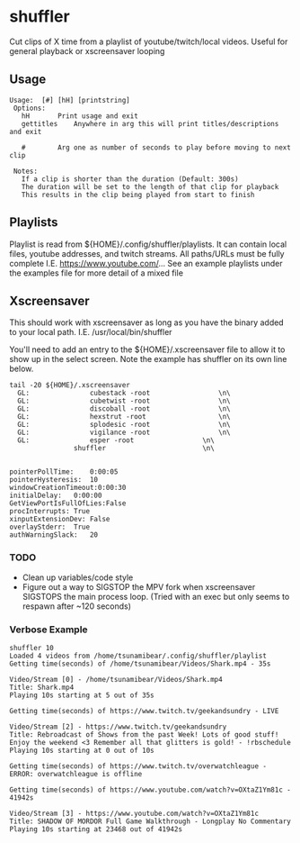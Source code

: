 # shuffler
Cut clips of X time from a playlist of youtube/twitch/local videos. Useful for general playback or xscreensaver looping

## Usage
```
Usage:  [#] [hH] [printstring]
 Options:
   hH		Print usage and exit
   gettitles	Anywhere in arg this will print titles/descriptions and exit
 
   #		Arg one as number of seconds to play before moving to next clip

 Notes:
   If a clip is shorter than the duration (Default: 300s)
   The duration will be set to the length of that clip for playback
   This results in the clip being played from start to finish
```

## Playlists
Playlist is read from ${HOME}/.config/shuffler/playlists.
It can contain local files, youtube addresses, and twitch streams.
All paths/URLs must be fully complete I.E. https://www.youtube.com/...
See an example playlists under the examples file for more detail of a mixed file

## Xscreensaver
This should work with xscreensaver as long as you have the binary added to your local path.
I.E. /usr/local/bin/shuffler

You'll need to add an entry to the ${HOME}/.xscreensaver file to allow it to show up in the select screen.
Note the example has shuffler on its own line below.
```
tail -20 ${HOME}/.xscreensaver 
  GL: 				cubestack -root				    \n\
  GL: 				cubetwist -root				    \n\
  GL: 				discoball -root				    \n\
  GL: 				hexstrut -root				    \n\
  GL: 				splodesic -root				    \n\
  GL: 				vigilance -root				    \n\
  GL: 				esper -root				    \n\
				shuffler					    \n\


pointerPollTime:    0:00:05
pointerHysteresis:  10
windowCreationTimeout:0:00:30
initialDelay:	0:00:00
GetViewPortIsFullOfLies:False
procInterrupts:	True
xinputExtensionDev: False
overlayStderr:	True
authWarningSlack:   20
```

### TODO 
* Clean up variables/code style
* Figure out a way to SIGSTOP the MPV fork when xscreensaver SIGSTOPS the main process loop. (Tried with an exec but only seems to respawn after ~120 seconds)

### Verbose Example
```
shuffler 10
Loaded 4 videos from /home/tsunamibear/.config/shuffler/playlist
Getting time(seconds) of /home/tsunamibear/Videos/Shark.mp4 - 35s

Video/Stream [0] - /home/tsunamibear/Videos/Shark.mp4
Title: Shark.mp4
Playing 10s starting at 5 out of 35s

Getting time(seconds) of https://www.twitch.tv/geekandsundry - LIVE

Video/Stream [2] - https://www.twitch.tv/geekandsundry
Title: Rebroadcast of Shows from the past Week! Lots of good stuff! Enjoy the weekend <3 Remember all that glitters is gold! - !rbschedule
Playing 10s starting at 0 out of 10s

Getting time(seconds) of https://www.twitch.tv/overwatchleague - ERROR: overwatchleague is offline

Getting time(seconds) of https://www.youtube.com/watch?v=OXtaZ1Ym81c - 41942s

Video/Stream [3] - https://www.youtube.com/watch?v=OXtaZ1Ym81c
Title: SHADOW OF MORDOR Full Game Walkthrough - Longplay No Commentary
Playing 10s starting at 23468 out of 41942s
```
